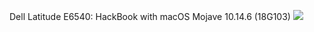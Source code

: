 Dell Latitude E6540: HackBook with macOS Mojave 10.14.6 (18G103)
<a href="https://www.youtube.com/watch?v=pejwO2MJ888"><img src="https://i.ytimg.com/vi/pejwO2MJ888/hqdefault.jpg"></a><br>
